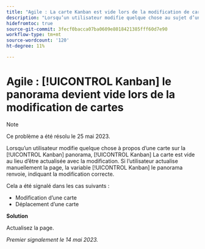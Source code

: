 ```yaml
---
title: "Agile : La carte Kanban est vide lors de la modification de cartes"
description: "Lorsqu’un utilisateur modifie quelque chose au sujet d’une carte sur la [!UICONTROL Kanban] panorama, [!UICONTROL Kanban] La carte est vide au lieu d’être actualisée avec la modification. Si l’utilisateur actualise manuellement la page, la variable [!UICONTROL Kanban] le panorama renvoie, indiquant la modification correcte."
hidefromtoc: true
source-git-commit: 3fecf0bacca07ba0609e8018421385fff60d7e90
workflow-type: tm+mt
source-wordcount: '120'
ht-degree: 11%

---
```



# Agile : [!UICONTROL Kanban] le panorama devient vide lors de la modification de cartes

>[!NOTE]
>
>Ce problème a été résolu le 25 mai 2023.

Lorsqu’un utilisateur modifie quelque chose à propos d’une carte sur la [!UICONTROL Kanban] panorama, [!UICONTROL Kanban] La carte est vide au lieu d’être actualisée avec la modification. Si l’utilisateur actualise manuellement la page, la variable [!UICONTROL Kanban] le panorama renvoie, indiquant la modification correcte.

Cela a été signalé dans les cas suivants :

* Modification d’une carte
* Déplacement d’une carte

**Solution**

Actualisez la page.

_Premier signalement le 14 mai 2023._

